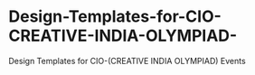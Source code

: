 # Design-Templates-for-CIO-CREATIVE-INDIA-OLYMPIAD-
Design Templates for CIO-(CREATIVE INDIA OLYMPIAD) Events
